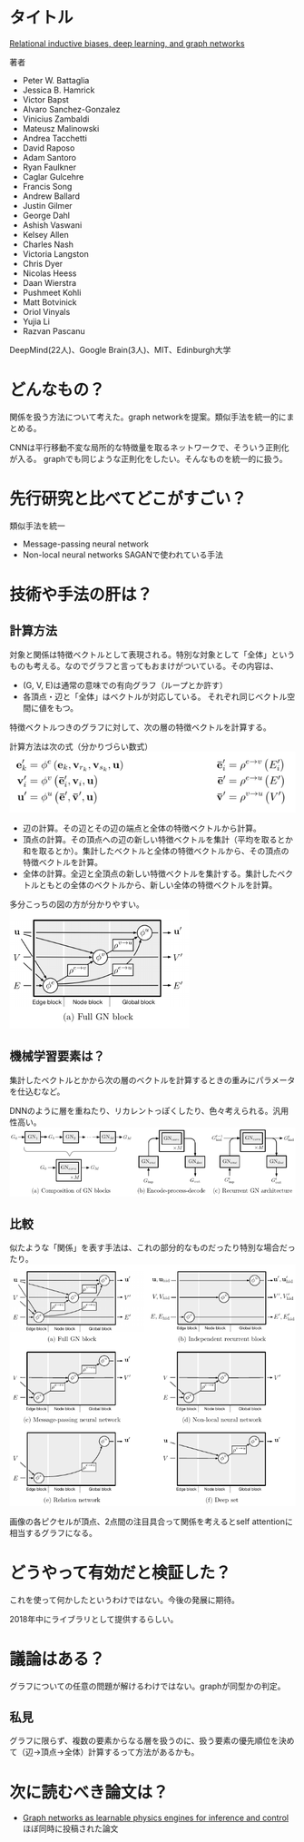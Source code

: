 # タイトル
[Relational inductive biases, deep learning, and graph networks](https://arxiv.org/abs/1806.01261)

著者
* Peter W. Battaglia
* Jessica B. Hamrick
* Victor Bapst
* Alvaro Sanchez-Gonzalez
* Vinicius Zambaldi
* Mateusz Malinowski
* Andrea Tacchetti
* David Raposo
* Adam Santoro
* Ryan Faulkner
* Caglar Gulcehre
* Francis Song
* Andrew Ballard
* Justin Gilmer
* George Dahl
* Ashish Vaswani
* Kelsey Allen
* Charles Nash
* Victoria Langston
* Chris Dyer
* Nicolas Heess
* Daan Wierstra
* Pushmeet Kohli
* Matt Botvinick
* Oriol Vinyals
* Yujia Li
* Razvan Pascanu

DeepMind(22人)、Google Brain(3人)、MIT、Edinburgh大学

# どんなもの？
関係を扱う方法について考えた。graph networkを提案。類似手法を統一的にまとめる。

CNNは平行移動不変な局所的な特徴量を取るネットワークで、そういう正則化が入る。
graphでも同じような正則化をしたい。そんなものを統一的に扱う。

# 先行研究と比べてどこがすごい？
類似手法を統一
* Message-passing neural network
* Non-local neural networks
  SAGANで使われている手法

# 技術や手法の肝は？
## 計算方法
対象と関係は特徴ベクトルとして表現される。特別な対象として「全体」というものも考える。なのでグラフと言ってもおまけがついている。その内容は、

* \(G, V, E\)は通常の意味での有向グラフ（ループとか許す）
* 各頂点・辺と「全体」はベクトルが対応している。
  それぞれ同じベクトル空間に値をもつ。

特徴ベクトルつきのグラフに対して、次の層の特徴ベクトルを計算する。

計算方法は次の式（分かりづらい数式）
![](graph_network_1806.01261/apply.png)

* 辺の計算。その辺とその辺の端点と全体の特徴ベクトルから計算。
* 頂点の計算。その頂点への辺の新しい特徴ベクトルを集計（平均を取るとか和を取るとか）。集計したベクトルと全体の特徴ベクトルから、その頂点の特徴ベクトルを計算。
* 全体の計算。全辺と全頂点の新しい特徴ベクトルを集計する。集計したベクトルともとの全体のベクトルから、新しい全体の特徴ベクトルを計算。

多分こっちの図の方が分かりやすい。
![](graph_network_1806.01261/apply_order.png)

## 機械学習要素は？
集計したベクトルとかから次の層のベクトルを計算するときの重みにパラメータを仕込むなど。

DNNのように層を重ねたり、リカレントっぽくしたり、色々考えられる。汎用性高い。
![](graph_network_1806.01261/combine.png)

## 比較
似たような「関係」を表す手法は、これの部分的なものだったり特別な場合だったり。
![](graph_network_1806.01261/others.png)

画像の各ピクセルが頂点、2点間の注目具合って関係を考えるとself attentionに相当するグラフになる。

# どうやって有効だと検証した？
これを使って何かしたというわけではない。今後の発展に期待。

2018年中にライブラリとして提供するらしい。

# 議論はある？
グラフについての任意の問題が解けるわけではない。graphが同型かの判定。

## 私見
グラフに限らず、複数の要素からなる層を扱うのに、扱う要素の優先順位を決めて（辺→頂点→全体）計算するって方法があるかも。

# 次に読むべき論文は？
* [Graph networks as learnable physics engines for inference and control](https://arxiv.org/abs/1806.01242)
  ほぼ同時に投稿された論文
